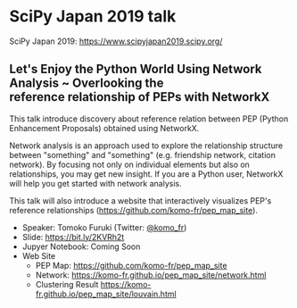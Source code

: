 # SciPy Japan 2019 talk

SciPy Japan 2019: https://www.scipyjapan2019.scipy.org/

## Let's Enjoy the Python World Using Network Analysis ~ Overlooking the reference relationship of PEPs with NetworkX
This talk introduce discovery about reference relation between PEP (Python Enhancement Proposals) obtained using NetworkX.    

Network analysis is an approach used to explore the relationship structure between "something" and "something" (e.g. friendship network, citation network).  By focusing not only on individual elements but also on relationships, you may get new insight. If you are a Python user, NetworkX will help you get started with network analysis.

This talk will also introduce a website that interactively visualizes PEP's reference relationships (https://github.com/komo-fr/pep_map_site).

- Speaker: Tomoko Furuki (Twitter: [@komo_fr](https://twitter.com/komo_fr))
- Slide: https://bit.ly/2KVRh2t
- Jupyer Notebook: Coming Soon
- Web Site
  * PEP Map: https://github.com/komo-fr/pep_map_site 
  * Network: https://komo-fr.github.io/pep_map_site/network.html 
  * Clustering Result https://komo-fr.github.io/pep_map_site/louvain.html 
